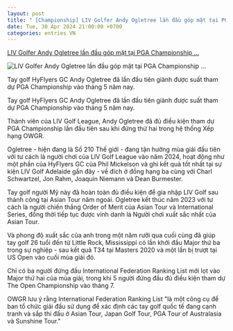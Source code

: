 ```yaml
---
layout: post
title: " [Championship] LIV Golfer Andy Ogletree lần đầu góp mặt tại PGA Championship ..."
date: Tue, 30 Apr 2024 21:00:00 +0700
categories: entries VN
---
```

[LIV Golfer Andy Ogletree lần đầu góp mặt tại PGA Championship ...](https://vietnamgolfmagazine.net/vi/liv-golfer-andy-ogletree-lan-dau-gop-mat-tai-pga-championship-2024)

![LIV Golfer Andy Ogletree lần đầu góp mặt tại PGA Championship ...](https://vietnamgolfmagazine.net/media/users/34/2024new/4/29/IMG_2989.jpeg)

Tay golf HyFlyers GC Andy Ogletree đã lần đầu tiên giành được suất tham dự PGA Championship vào tháng 5 năm nay.

Tay golf HyFlyers GC Andy Ogletree đã lần đầu tiên giành được suất tham dự PGA Championship vào tháng 5 năm nay.

Thành viên của LIV Golf League, Andy Ogletree đã đủ điều kiện tham dự PGA Championship lần đầu tiên sau khi đứng thứ hai trong hệ thống Xếp hạng OWGR.

Ogletree - hiện đang là Số 210 Thế giới - đang tận hưởng mùa giải đầu tiên với tư cách là người chơi của LIV Golf League vào năm 2024, hoạt động như một phần của HyFlyers GC của Phil Mickelson và ghi kết quả tốt nhất tại sự kiện LIV Golf Adelaide gần đây - về đích ở đồng hạng ba cùng với Charl Schwartzel, Jon Rahm, Joaquin Niemann và Dean Burmester.

Tay golf người Mỹ này đã hoàn toàn đủ điều kiện để gia nhập LIV Golf sau thành công tại Asian Tour năm ngoái. Ogletree kết thúc năm 2023 với tư cách là người chiến thắng Order of Merit của Asian Tour và International Series, đồng thời tiếp tục được vinh danh là Người chơi xuất sắc nhất của Asian Tour.

Và phong độ xuất sắc của anh trong một năm rưỡi qua cuối cùng đã giúp tay golf 26 tuổi đến từ Little Rock, Mississippi có lần khởi đầu Major thứ ba trong sự nghiệp - sau kết quả T34 tại Masters 2020 và một lần bị trượt tại US Open vào cuối mùa giải đó.

Chỉ có ba người đứng đầu International Federation Ranking List mới lọt vào Major thứ hai của mùa giải, trong khi 5 người đứng đầu đủ điều kiện tham dự The Open Championship vào tháng 7.

OWGR lưu ý rằng International Federation Ranking List "là một công cụ để ban tổ chức giải đấu sử dụng để xác định các tay golf quốc tế đang cạnh tranh và sắp thi đấu ở Asian Tour, Japan Golf Tour, PGA Tour of Australasia và Sunshine Tour."

